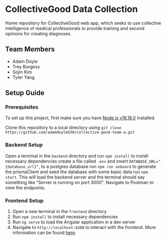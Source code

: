 # CollectiveGood Data Collection

Home repository for CollectiveGood web app, which seeks to use collective intelligence of medical professionals to provide training and second opinions for creating diagnoses.

## Team Members

- Adam Doyle
- Trey Burgess
- Sojin Kim
- Tyler Yang

## Setup Guide

### Prerequisites

To set up this project, first make sure you have [Node.js v18.18.0](https://nodejs.org/en/download) installed.

Clone this repository to a local directory using `git
clone https://github.com/adamdoyle630/collective-good-team-a.git`

### Backend Setup

Open a terminal in the `backend` directory and
run `npm install` to install necessary dependencies
create a file called `.env` and insert `DATABASE_URL="{database_url}"`, to a postgres database
run `npm run onboard` to generate the prismaClient and seed the database with some basic data
run `npm start`. This will load the backend server and the terminal should say something like "Server is running on port 3000". Navigate to Postman to view the endpoints.

### Frontend Setup

1. Open a new terminal in the `frontend` directory
2. Run `npm install` to install necessary dependencies
3. Run `ng serve` to load the Angular application in a dev server
4. Navigate to `http://localhost:4200` to interact with the frontend. More information can be found [here](/frontend/README.md).
